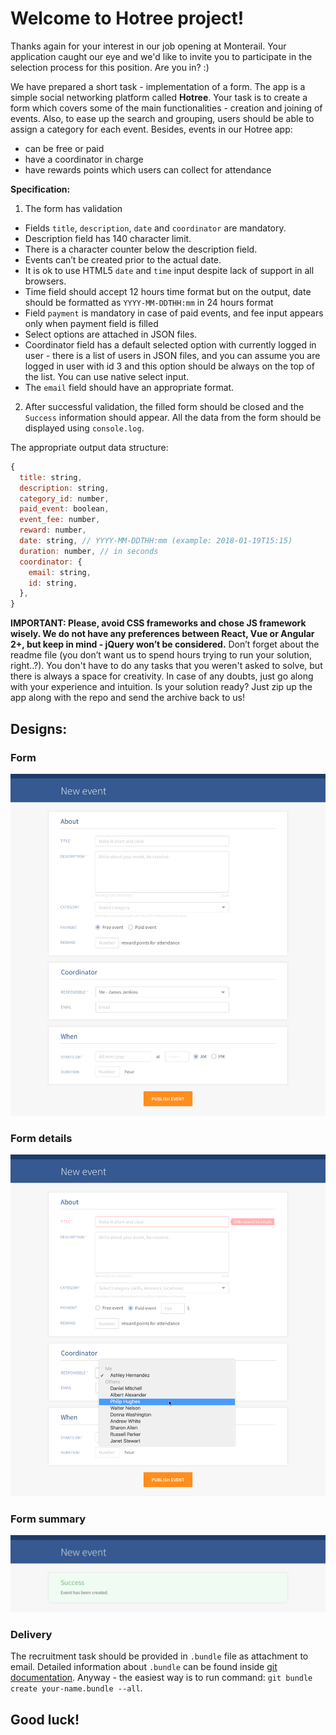 # Welcome to Hotree project!

Thanks again for your interest in our job opening at Monterail. Your application caught our eye
and we'd like to invite you to participate in the selection process for this position. Are you in? :)

We have prepared a short task - implementation of a form.
The app is a simple social networking platform called **Hotree**. Your task is to create a
form which covers some of the main functionalities - creation and joining of events. Also, to
ease up the search and grouping, users should be able to assign a category for each event.
Besides, events in our Hotree app:

- can be free or paid
- have a coordinator in charge
- have rewards points which users can collect for attendance

**Specification:**

1. The form has validation
  - Fields `title`, `description`, `date` and `coordinator` are mandatory.
  - Description field has 140 character limit.
  - There is a character counter below the description field.
  - Events can’t be created prior to the actual date.
  - It is ok to use HTML5 `date` and `time` input despite lack of support in all browsers.
  - Time field should accept 12 hours time format but on the output, date should be formatted as `YYYY-MM-DDTHH:mm` in 24 hours format
  - Field `payment` is mandatory in case of paid events, and fee input appears only when payment
  field is filled
  - Select options are attached in JSON files.
  - Coordinator field has a default selected option with currently logged in user - there is a list of users in JSON files, and you can assume you are logged in user with id 3 and this option should be always on the top of the list. You can use native select input.
  - The `email` field should have an appropriate format.

2. After successful validation, the filled form should be closed and the `Success` information should appear. All the data from the form should be displayed using `console.log`.

The appropriate output data structure:

```js
{
  title: string,
  description: string,
  category_id: number,
  paid_event: boolean,
  event_fee: number,
  reward: number,
  date: string, // YYYY-MM-DDTHH:mm (example: 2018-01-19T15:15)
  duration: number, // in seconds
  coordinator: {
    email: string,
    id: string,
  },
}
```

**IMPORTANT: Please, avoid CSS frameworks and chose JS framework wisely. We do not have any preferences between React, Vue or Angular 2+, but keep in mind - jQuery won’t be considered.**
Don’t forget about the readme file (you don’t want us to spend hours trying to run your solution,
right..?). You don't have to do any tasks that you weren't asked to solve, but there is always a
space for creativity. In case of any doubts, just go along with your experience and intuition.
Is your solution ready? Just zip up the app along with the repo and send the archive back to us!

## Designs:

### Form
![Form](designs/form.png)

### Form details
![Form details](designs/form_details.png)

### Form summary
![Form summary](designs/form_summary.png)

### Delivery

The recruitment task should be provided in `.bundle` file as attachment to email. Detailed information about `.bundle` can be found inside [git documentation](https://git-scm.com/docs/git-bundle). Anyway - the easiest way is to run command: `git bundle create your-name.bundle --all`.

## Good luck!
